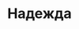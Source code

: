 --- 
title: "Надежда" 
site: "http://www.nadejda.biz.ua" 
town: "Ялта" 
tel: ["+380 95 881 2868, +380 97 752 1670"] 
address: "Россия, Республика Крым, г. Ялта, ул. Ф. Рузвельта, гост. «Бристоль», офис 201" 
mail: "nadejda.yalta@gmail.com" 
--- 